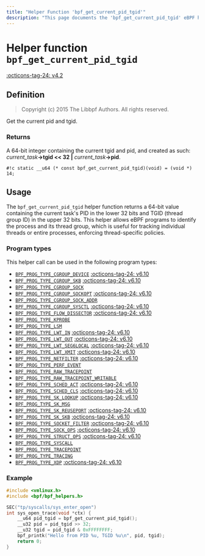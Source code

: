 ```yaml
---
title: "Helper Function 'bpf_get_current_pid_tgid'"
description: "This page documents the 'bpf_get_current_pid_tgid' eBPF helper function, including its definition, usage, program types that can use it, and examples."
---
```

# Helper function `bpf_get_current_pid_tgid`

<!-- [FEATURE_TAG](bpf_get_current_pid_tgid) -->
[:octicons-tag-24: v4.2](https://github.com/torvalds/linux/commit/ffeedafbf0236f03aeb2e8db273b3e5ae5f5bc89)
<!-- [/FEATURE_TAG] -->

## Definition

> Copyright (c) 2015 The Libbpf Authors. All rights reserved.


<!-- [HELPER_FUNC_DEF] -->
Get the current pid and tgid.

### Returns

A 64-bit integer containing the current tgid and pid, and created as such: _current_task_**->tgid << 32 \|** _current_task_**->pid**.

`#!c static __u64 (* const bpf_get_current_pid_tgid)(void) = (void *) 14;`
<!-- [/HELPER_FUNC_DEF] -->

## Usage

The `bpf_get_current_pid_tgid` helper function returns a 64-bit value containing the current task's PID in the lower 32 bits and TGID (thread group ID) in the upper 32 bits. This helper allows eBPF programs to identify the process and its thread group, which is useful for tracking individual threads or entire processes, enforcing thread-specific policies.

### Program types

This helper call can be used in the following program types:

<!-- DO NOT EDIT MANUALLY -->
<!-- [HELPER_FUNC_PROG_REF] -->
 * [`BPF_PROG_TYPE_CGROUP_DEVICE`](../program-type/BPF_PROG_TYPE_CGROUP_DEVICE.md) [:octicons-tag-24: v6.10](https://github.com/torvalds/linux/commit/eb166e522c77699fc19bfa705652327a1e51a117)
 * [`BPF_PROG_TYPE_CGROUP_SKB`](../program-type/BPF_PROG_TYPE_CGROUP_SKB.md) [:octicons-tag-24: v6.10](https://github.com/torvalds/linux/commit/eb166e522c77699fc19bfa705652327a1e51a117)
 * [`BPF_PROG_TYPE_CGROUP_SOCK`](../program-type/BPF_PROG_TYPE_CGROUP_SOCK.md)
 * [`BPF_PROG_TYPE_CGROUP_SOCKOPT`](../program-type/BPF_PROG_TYPE_CGROUP_SOCKOPT.md) [:octicons-tag-24: v6.10](https://github.com/torvalds/linux/commit/eb166e522c77699fc19bfa705652327a1e51a117)
 * [`BPF_PROG_TYPE_CGROUP_SOCK_ADDR`](../program-type/BPF_PROG_TYPE_CGROUP_SOCK_ADDR.md)
 * [`BPF_PROG_TYPE_CGROUP_SYSCTL`](../program-type/BPF_PROG_TYPE_CGROUP_SYSCTL.md) [:octicons-tag-24: v6.10](https://github.com/torvalds/linux/commit/eb166e522c77699fc19bfa705652327a1e51a117)
 * [`BPF_PROG_TYPE_FLOW_DISSECTOR`](../program-type/BPF_PROG_TYPE_FLOW_DISSECTOR.md) [:octicons-tag-24: v6.10](https://github.com/torvalds/linux/commit/eb166e522c77699fc19bfa705652327a1e51a117)
 * [`BPF_PROG_TYPE_KPROBE`](../program-type/BPF_PROG_TYPE_KPROBE.md)
 * [`BPF_PROG_TYPE_LSM`](../program-type/BPF_PROG_TYPE_LSM.md)
 * [`BPF_PROG_TYPE_LWT_IN`](../program-type/BPF_PROG_TYPE_LWT_IN.md) [:octicons-tag-24: v6.10](https://github.com/torvalds/linux/commit/eb166e522c77699fc19bfa705652327a1e51a117)
 * [`BPF_PROG_TYPE_LWT_OUT`](../program-type/BPF_PROG_TYPE_LWT_OUT.md) [:octicons-tag-24: v6.10](https://github.com/torvalds/linux/commit/eb166e522c77699fc19bfa705652327a1e51a117)
 * [`BPF_PROG_TYPE_LWT_SEG6LOCAL`](../program-type/BPF_PROG_TYPE_LWT_SEG6LOCAL.md) [:octicons-tag-24: v6.10](https://github.com/torvalds/linux/commit/eb166e522c77699fc19bfa705652327a1e51a117)
 * [`BPF_PROG_TYPE_LWT_XMIT`](../program-type/BPF_PROG_TYPE_LWT_XMIT.md) [:octicons-tag-24: v6.10](https://github.com/torvalds/linux/commit/eb166e522c77699fc19bfa705652327a1e51a117)
 * [`BPF_PROG_TYPE_NETFILTER`](../program-type/BPF_PROG_TYPE_NETFILTER.md) [:octicons-tag-24: v6.10](https://github.com/torvalds/linux/commit/eb166e522c77699fc19bfa705652327a1e51a117)
 * [`BPF_PROG_TYPE_PERF_EVENT`](../program-type/BPF_PROG_TYPE_PERF_EVENT.md)
 * [`BPF_PROG_TYPE_RAW_TRACEPOINT`](../program-type/BPF_PROG_TYPE_RAW_TRACEPOINT.md)
 * [`BPF_PROG_TYPE_RAW_TRACEPOINT_WRITABLE`](../program-type/BPF_PROG_TYPE_RAW_TRACEPOINT_WRITABLE.md)
 * [`BPF_PROG_TYPE_SCHED_ACT`](../program-type/BPF_PROG_TYPE_SCHED_ACT.md) [:octicons-tag-24: v6.10](https://github.com/torvalds/linux/commit/eb166e522c77699fc19bfa705652327a1e51a117)
 * [`BPF_PROG_TYPE_SCHED_CLS`](../program-type/BPF_PROG_TYPE_SCHED_CLS.md) [:octicons-tag-24: v6.10](https://github.com/torvalds/linux/commit/eb166e522c77699fc19bfa705652327a1e51a117)
 * [`BPF_PROG_TYPE_SK_LOOKUP`](../program-type/BPF_PROG_TYPE_SK_LOOKUP.md) [:octicons-tag-24: v6.10](https://github.com/torvalds/linux/commit/eb166e522c77699fc19bfa705652327a1e51a117)
 * [`BPF_PROG_TYPE_SK_MSG`](../program-type/BPF_PROG_TYPE_SK_MSG.md)
 * [`BPF_PROG_TYPE_SK_REUSEPORT`](../program-type/BPF_PROG_TYPE_SK_REUSEPORT.md) [:octicons-tag-24: v6.10](https://github.com/torvalds/linux/commit/eb166e522c77699fc19bfa705652327a1e51a117)
 * [`BPF_PROG_TYPE_SK_SKB`](../program-type/BPF_PROG_TYPE_SK_SKB.md) [:octicons-tag-24: v6.10](https://github.com/torvalds/linux/commit/eb166e522c77699fc19bfa705652327a1e51a117)
 * [`BPF_PROG_TYPE_SOCKET_FILTER`](../program-type/BPF_PROG_TYPE_SOCKET_FILTER.md) [:octicons-tag-24: v6.10](https://github.com/torvalds/linux/commit/eb166e522c77699fc19bfa705652327a1e51a117)
 * [`BPF_PROG_TYPE_SOCK_OPS`](../program-type/BPF_PROG_TYPE_SOCK_OPS.md) [:octicons-tag-24: v6.10](https://github.com/torvalds/linux/commit/eb166e522c77699fc19bfa705652327a1e51a117)
 * [`BPF_PROG_TYPE_STRUCT_OPS`](../program-type/BPF_PROG_TYPE_STRUCT_OPS.md) [:octicons-tag-24: v6.10](https://github.com/torvalds/linux/commit/eb166e522c77699fc19bfa705652327a1e51a117)
 * [`BPF_PROG_TYPE_SYSCALL`](../program-type/BPF_PROG_TYPE_SYSCALL.md)
 * [`BPF_PROG_TYPE_TRACEPOINT`](../program-type/BPF_PROG_TYPE_TRACEPOINT.md)
 * [`BPF_PROG_TYPE_TRACING`](../program-type/BPF_PROG_TYPE_TRACING.md)
 * [`BPF_PROG_TYPE_XDP`](../program-type/BPF_PROG_TYPE_XDP.md) [:octicons-tag-24: v6.10](https://github.com/torvalds/linux/commit/eb166e522c77699fc19bfa705652327a1e51a117)
<!-- [/HELPER_FUNC_PROG_REF] -->

### Example

```c
#include <vmlinux.h>
#include <bpf/bpf_helpers.h>

SEC("tp/syscalls/sys_enter_open")
int sys_open_trace(void *ctx) {
    __u64 pid_tgid = bpf_get_current_pid_tgid();
    __u32 pid = pid_tgid >> 32;
	__u32 tgid = pid_tgid & 0xFFFFFFFF;
    bpf_printk("Hello from PID %u, TGID %u\n", pid, tgid);
    return 0;
}
```
